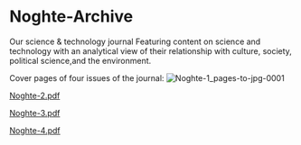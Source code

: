# Noghte-Archive
Our science &amp; technology journal
Featuring content on science and technology with an analytical view of their relationship with culture, society, political science,and the environment.

Cover pages of four issues of the journal:
![Noghte-1_pages-to-jpg-0001](https://github.com/user-attachments/assets/61969e1a-6ae5-400f-80ff-610fba42294b)

[Noghte-2.pdf](https://github.com/user-attachments/files/17988870/Noghte-2.pdf)

[Noghte-3.pdf](https://github.com/user-attachments/files/17988871/Noghte-3.pdf)

[Noghte-4.pdf](https://github.com/user-attachments/files/17988872/Noghte-4.pdf)

